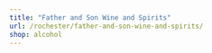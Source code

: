 ```yaml
---
title: "Father and Son Wine and Spirits"
url: /rochester/father-and-son-wine-and-spirits/
shop: alcohol
---
```

